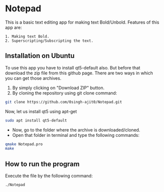 
# Notepad

This is a basic text editing app for making text Bold/Unbold.
Features of this app are:

    1. Making text Bold.
    2. Superscripting/Subscripting the text.


## Installation on Ubuntu

To use this app you have to install qt5-default also.
But before that download the zip file from this github page.
There are two ways in which you can get those archives.
1. By simply clicking on "Download ZIP" button.
2. By cloning the repository using git clone command:
```bash
git clone https://github.com/0singh-ajit0/Notepad.git
```
Now, let us install qt5 using apt-get
```bash
sudo apt install qt5-default
```
- Now, go to the folder where the archive is downloaded/cloned.
- Open that folder in terminal and type the following commands:
```bash
qmake Notepad.pro
make
```


## How to run the program

Execute the file by the following command:
```bash
./Notepad
```

